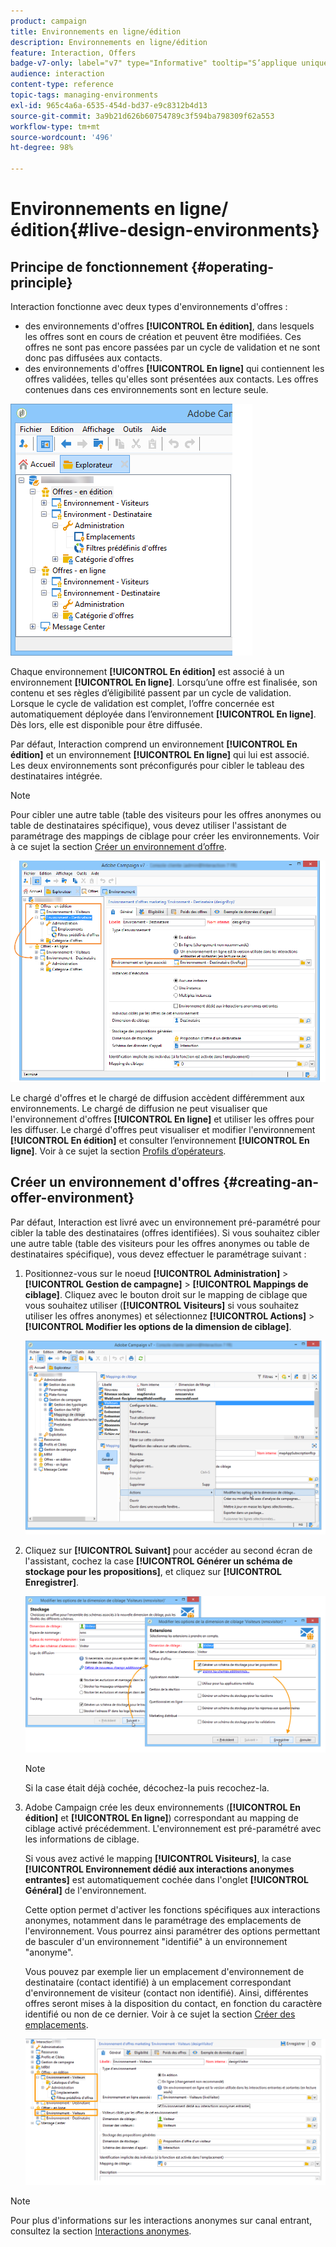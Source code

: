 ```yaml
---
product: campaign
title: Environnements en ligne/édition
description: Environnements en ligne/édition
feature: Interaction, Offers
badge-v7-only: label="v7" type="Informative" tooltip="S’applique uniquement à Campaign Classic v7"
audience: interaction
content-type: reference
topic-tags: managing-environments
exl-id: 965c4a6a-6535-454d-bd37-e9c8312b4d13
source-git-commit: 3a9b21d626b60754789c3f594ba798309f62a553
workflow-type: tm+mt
source-wordcount: '496'
ht-degree: 98%

---
```


# Environnements en ligne/édition{#live-design-environments}



## Principe de fonctionnement {#operating-principle}

Interaction fonctionne avec deux types d&#39;environnements d&#39;offres :

* des environnements d&#39;offres **[!UICONTROL En édition]**, dans lesquels les offres sont en cours de création et peuvent être modifiées. Ces offres ne sont pas encore passées par un cycle de validation et ne sont donc pas diffusées aux contacts.
* des environnements d&#39;offres **[!UICONTROL En ligne]** qui contiennent les offres validées, telles qu&#39;elles sont présentées aux contacts. Les offres contenues dans ces environnements sont en lecture seule.

![](assets/offer_environments_overview_001.png)

Chaque environnement **[!UICONTROL En édition]** est associé à un environnement **[!UICONTROL En ligne]**. Lorsqu’une offre est finalisée, son contenu et ses règles d’éligibilité passent par un cycle de validation. Lorsque le cycle de validation est complet, l’offre concernée est automatiquement déployée dans l’environnement **[!UICONTROL En ligne]**. Dès lors, elle est disponible pour être diffusée.

Par défaut, Interaction comprend un environnement **[!UICONTROL En édition]** et un environnement **[!UICONTROL En ligne]** qui lui est associé. Les deux environnements sont préconfigurés pour cibler le tableau des destinataires intégrée.

>[!NOTE]
>
>Pour cibler une autre table (table des visiteurs pour les offres anonymes ou table de destinataires spécifique), vous devez utiliser l&#39;assistant de paramétrage des mappings de ciblage pour créer les environnements. Voir à ce sujet la section [Créer un environnement d’offre](#creating-an-offer-environment).

![](assets/offer_environments_overview_002.png)

Le chargé d&#39;offres et le chargé de diffusion accèdent différemment aux environnements. Le chargé de diffusion ne peut visualiser que l&#39;environnement d&#39;offres **[!UICONTROL En ligne]** et utiliser les offres pour les diffuser. Le chargé d&#39;offres peut visualiser et modifier l&#39;environnement **[!UICONTROL En édition]** et consulter l’environnement **[!UICONTROL En ligne]**. Voir à ce sujet la section [Profils d’opérateurs](../../interaction/using/operator-profiles.md).

## Créer un environnement d&#39;offres {#creating-an-offer-environment}

Par défaut, Interaction est livré avec un environnement pré-paramétré pour cibler la table des destinataires (offres identifiées). Si vous souhaitez cibler une autre table (table des visiteurs pour les offres anonymes ou table de destinataires spécifique), vous devez effectuer le paramétrage suivant :

1. Positionnez-vous sur le noeud **[!UICONTROL Administration]** > **[!UICONTROL Gestion de campagne]** > **[!UICONTROL Mappings de ciblage]**. Cliquez avec le bouton droit sur le mapping de ciblage que vous souhaitez utiliser (**[!UICONTROL Visiteurs]** si vous souhaitez utiliser les offres anonymes) et sélectionnez **[!UICONTROL Actions]** > **[!UICONTROL Modifier les options de la dimension de ciblage]**.

   ![](assets/offer_env_anonymous_001.png)

1. Cliquez sur **[!UICONTROL Suivant]** pour accéder au second écran de l&#39;assistant, cochez la case **[!UICONTROL Générer un schéma de stockage pour les propositions]**, et cliquez sur **[!UICONTROL Enregistrer]**.

   ![](assets/offer_env_anonymous_002.png)

   >[!NOTE]
   >
   >Si la case était déjà cochée, décochez-la puis recochez-la.

1. Adobe Campaign crée les deux environnements (**[!UICONTROL En édition]** et **[!UICONTROL En ligne]**) correspondant au mapping de ciblage activé précédemment. L&#39;environnement est pré-paramétré avec les informations de ciblage.

   Si vous avez activé le mapping **[!UICONTROL Visiteurs]**, la case **[!UICONTROL Environnement dédié aux interactions anonymes entrantes]** est automatiquement cochée dans l&#39;onglet **[!UICONTROL Général]** de l&#39;environnement.

   Cette option permet d&#39;activer les fonctions spécifiques aux interactions anonymes, notamment dans le paramétrage des emplacements de l&#39;environnement. Vous pourrez ainsi paramétrer des options permettant de basculer d&#39;un environnement &quot;identifié&quot; à un environnement &quot;anonyme&quot;.

   Vous pouvez par exemple lier un emplacement d&#39;environnement de destinataire (contact identifié) à un emplacement correspondant d&#39;environnement de visiteur (contact non identifié). Ainsi, différentes offres seront mises à la disposition du contact, en fonction du caractère identifié ou non de ce dernier. Voir à ce sujet la section [Créer des emplacements](../../interaction/using/creating-offer-spaces.md).

   ![](assets/offer_env_anonymous_003.png)

>[!NOTE]
>
>Pour plus d&#39;informations sur les interactions anonymes sur canal entrant, consultez la section [Interactions anonymes](../../interaction/using/anonymous-interactions.md).

